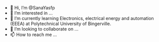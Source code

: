 - 👋 Hi, I’m @SanaYasfp
- 👀 I’m interested in ...
- 🌱 I’m currently learning Electronics, electrical energy and automation (EEEA) at Polytechnical University of Bingerville.
- 💞️ I’m looking to collaborate on ...
- 📫 How to reach me ...

<!---
SanaYasfp/SanaYasfp is a ✨ special ✨ repository because its `README.md` (this file) appears on your GitHub profile.
You can click the Preview link to take a look at your changes.
--->
